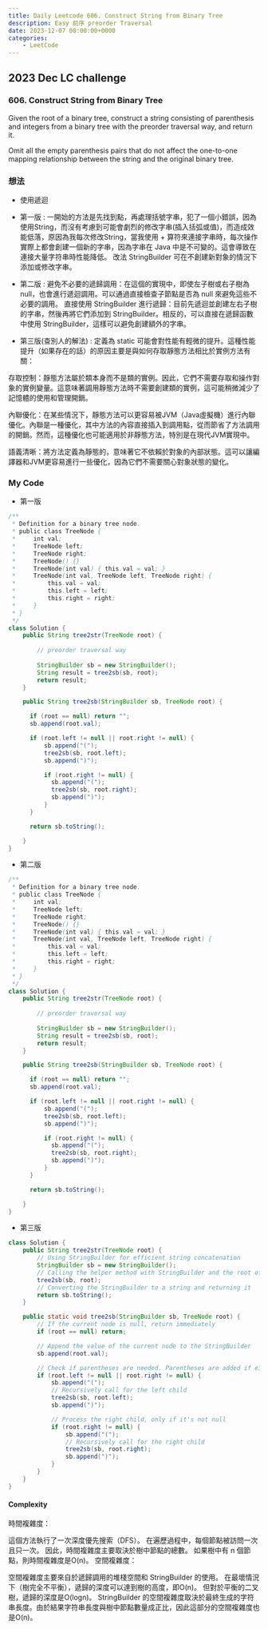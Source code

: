 ```yaml
---
title: Daily Leetcode 606. Construct String from Binary Tree
description: Easy 前序 preorder Traversal
date: 2023-12-07 00:00:00+0000
categories:
    - LeetCode
---
```


##  2023 Dec LC challenge

### 606. Construct String from Binary Tree

Given the root of a binary tree, construct a string consisting of parenthesis and integers from a binary tree with the preorder traversal way, and return it.

Omit all the empty parenthesis pairs that do not affect the one-to-one mapping relationship between the string and the original binary tree.


### 想法

* 使用遞迴

* 第一版 : 一開始的方法是先找到點，再處理括號字串，犯了一個小錯誤，因為使用String，而沒有考慮到可能會劇烈的修改字串(插入括弧或值)，而造成效能低落，原因為我每次修改String，當我使用 + 算符來連接字串時，每次操作實際上都會創建一個新的字串，因為字串在 Java 中是不可變的。這會導致在連接大量字符串時性能降低。
改法 StringBuilder 可在不創建新對象的情況下添加或修改字串。


* 第二版 : 避免不必要的遞歸調用：在這個的實現中，即使左子樹或右子樹為 null，也會進行遞迴調用。可以通過直接檢查子節點是否為 null 來避免這些不必要的調用。
    直接使用 StringBuilder 進行遞歸：目前先遞迴並創建左右子樹的字串，然後再將它們添加到 StringBuilder。相反的，可以直接在遞歸函數中使用 StringBuilder，這樣可以避免創建額外的字串。

* 第三版(查別人的解法) :
定義為 static 可能會對性能有輕微的提升。這種性能提升（如果存在的話）的原因主要是與如何存取靜態方法相比於實例方法有關：

存取控制：靜態方法屬於類本身而不是類的實例。因此，它們不需要存取和操作對象的實例變量。這意味著調用靜態方法時不需要創建類的實例，這可能稍微減少了記憶體的使用和管理開銷。

內聯優化：在某些情況下，靜態方法可以更容易被JVM（Java虛擬機）進行內聯優化。內聯是一種優化，其中方法的內容直接插入到調用點，從而節省了方法調用的開銷。然而，這種優化也可能適用於非靜態方法，特別是在現代JVM實現中。

語義清晰：將方法定義為靜態的，意味著它不依賴於對象的內部狀態。這可以讓編譯器和JVM更容易進行一些優化，因為它們不需要關心對象狀態的變化。


### My Code

* 第一版
```java
/**
 * Definition for a binary tree node.
 * public class TreeNode {
 *     int val;
 *     TreeNode left;
 *     TreeNode right;
 *     TreeNode() {}
 *     TreeNode(int val) { this.val = val; }
 *     TreeNode(int val, TreeNode left, TreeNode right) {
 *         this.val = val;
 *         this.left = left;
 *         this.right = right;
 *     }
 * }
 */
class Solution {
    public String tree2str(TreeNode root) {
        
        // preorder traversal way
       
        StringBuilder sb = new StringBuilder();
        String result = tree2sb(sb, root);
        return result;
    }

    public String tree2sb(StringBuilder sb, TreeNode root) {

      if (root == null) return "";
      sb.append(root.val);

      if (root.left != null || root.right != null) {
          sb.append("(");
          tree2sb(sb, root.left);
          sb.append(")");

          if (root.right != null) {
            sb.append("(");
            tree2sb(sb, root.right);
            sb.append(")");
          }
      }

      return sb.toString();

    }
}
```

* 第二版
```java
/**
 * Definition for a binary tree node.
 * public class TreeNode {
 *     int val;
 *     TreeNode left;
 *     TreeNode right;
 *     TreeNode() {}
 *     TreeNode(int val) { this.val = val; }
 *     TreeNode(int val, TreeNode left, TreeNode right) {
 *         this.val = val;
 *         this.left = left;
 *         this.right = right;
 *     }
 * }
 */
class Solution {
    public String tree2str(TreeNode root) {
        
        // preorder traversal way
       
        StringBuilder sb = new StringBuilder();
        String result = tree2sb(sb, root);
        return result;
    }

    public String tree2sb(StringBuilder sb, TreeNode root) {

      if (root == null) return "";
      sb.append(root.val);

      if (root.left != null || root.right != null) {
          sb.append("(");
          tree2sb(sb, root.left);
          sb.append(")");

          if (root.right != null) {
            sb.append("(");
            tree2sb(sb, root.right);
            sb.append(")");
          }
      }

      return sb.toString();

    }
}
```

* 第三版
```java
class Solution {
    public String tree2str(TreeNode root) {
        // Using StringBuilder for efficient string concatenation
        StringBuilder sb = new StringBuilder();
        // Calling the helper method with StringBuilder and the root of the tree
        tree2sb(sb, root);
        // Converting the StringBuilder to a string and returning it
        return sb.toString();
    }

    public static void tree2sb(StringBuilder sb, TreeNode root) {
        // If the current node is null, return immediately
        if (root == null) return;

        // Append the value of the current node to the StringBuilder
        sb.append(root.val);

        // Check if parentheses are needed. Parentheses are added if either left or right child is not null
        if (root.left != null || root.right != null) {
            sb.append("(");
            // Recursively call for the left child
            tree2sb(sb, root.left);
            sb.append(")");

            // Process the right child, only if it's not null
            if (root.right != null) {
                sb.append("(");
                // Recursively call for the right child
                tree2sb(sb, root.right);
                sb.append(")");
            }
        }
    }
}

```

#### Complexity
時間複雜度：

這個方法執行了一次深度優先搜索（DFS）。
在遍歷過程中，每個節點被訪問一次且只一次。
因此，時間複雜度主要取決於樹中節點的總數。
如果樹中有 n 個節點，則時間複雜度是O(n)。
空間複雜度：

空間複雜度主要來自於遞歸調用的堆棧空間和 StringBuilder 的使用。
在最壞情況下（樹完全不平衡），遞歸的深度可以達到樹的高度，即O(n)。
但對於平衡的二叉樹，遞歸的深度是O(logn)。
StringBuilder 的空間複雜度取決於最終生成的字符串長度。由於結果字符串長度與樹中節點數量成正比，因此這部分的空間複雜度也是O(n)。
